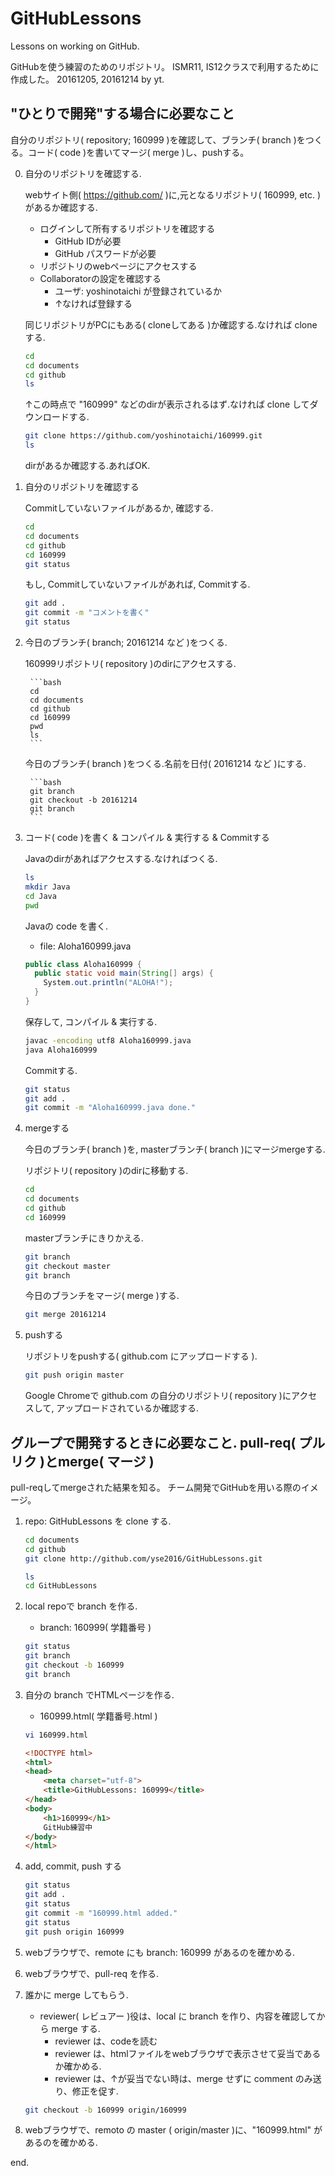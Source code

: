 # GitHubLessons
Lessons on working on GitHub.

GitHubを使う練習のためのリポジトリ。
ISMR11, IS12クラスで利用するために作成した。
20161205, 20161214 by yt.


## "ひとりで開発"する場合に必要なこと

自分のリポジトリ( repository; 160999 )を確認して、ブランチ( branch )をつくる。コード( code )を書いてマージ( merge )し、pushする。

0. 自分のリポジトリを確認する.
	
	webサイト側( https://github.com/ )に,元となるリポジトリ( 160999, etc. )があるか確認する.

	- ログインして所有するリポジトリを確認する
		- GitHub IDが必要
		- GitHub パスワードが必要
	- リポジトリのwebページにアクセスする
	- Collaboratorの設定を確認する
		- ユーザ: yoshinotaichi が登録されているか
		- ↑なければ登録する

	同じリポジトリがPCにもある( cloneしてある )か確認する.なければ clone する.

	```bash
	cd
	cd documents
	cd github
	ls
	```

	↑この時点で "160999" などのdirが表示されるはず.なければ clone してダウンロードする.

	```bash
	git clone https://github.com/yoshinotaichi/160999.git
	ls
	```

	dirがあるか確認する.あればOK.



1. 自分のリポジトリを確認する

	Commitしていないファイルがあるか, 確認する.

	```bash
	cd
	cd documents
	cd github
	cd 160999
	git status
	```

	もし, Commitしていないファイルがあれば, Commitする.

	```bash
	git add .
	git commit -m "コメントを書く"
	git status
	```


2. 今日のブランチ( branch; 20161214 など )をつくる.

	160999リポジトリ( repository )のdirにアクセスする.

		```bash
		cd
		cd documents
		cd github
		cd 160999
		pwd
		ls
		```

	今日のブランチ( branch )をつくる.名前を日付( 20161214 など )にする.

		```bash	
		git branch
		git checkout -b 20161214
		git branch
		```

3. コード( code )を書く & コンパイル & 実行する & Commitする

	Javaのdirがあればアクセスする.なければつくる.

	```bash
	ls
	mkdir Java
	cd Java
	pwd
	```

	Javaの code を書く.
	- file: Aloha160999.java

	```java:Aloha160999.java
	public class Aloha160999 {
	  public static void main(String[] args) {
	    System.out.println("ALOHA!");
	  }
	}
	```

	保存して, コンパイル & 実行する.

	```bash
	javac -encoding utf8 Aloha160999.java
	java Aloha160999
	```

	Commitする.
	
	```bash
	git status
	git add .
	git commit -m "Aloha160999.java done."
	```

4. mergeする

	今日のブランチ( branch )を, masterブランチ( branch )にマージmergeする.

	リポジトリ( repository )のdirに移動する.

	```bash
	cd
	cd documents
	cd github
	cd 160999
	```

	masterブランチにきりかえる.

	```bash
	git branch
	git checkout master
	git branch
	```

	今日のブランチをマージ( merge )する.

	```bash
	git merge 20161214
	```

5. pushする

	リポジトリをpushする( github.com にアップロードする ).

	```bash
	git push origin master
	```

	Google Chromeで github.com の自分のリポジトリ( repository )にアクセスして, アップロードされているか確認する.

	


## グループで開発するときに必要なこと. pull-req( プルリク )とmerge( マージ )

pull-reqしてmergeされた結果を知る。
チーム開発でGitHubを用いる際のイメージ。

1. repo: GitHubLessons を clone する.

	```bash
	cd documents
	cd github
	git clone http://github.com/yse2016/GitHubLessons.git

	ls
	cd GitHubLessons
	```

2. local repoで branch を作る.
	- branch: 160999( 学籍番号 )

	```bash
	git status
	git branch
	git checkout -b 160999
	git branch
	```

3. 自分の branch でHTMLページを作る.
	- 160999.html( 学籍番号.html )

	```bash
	vi 160999.html
	```

	```html
	<!DOCTYPE html>
	<html>
	<head>
		<meta charset="utf-8">
		<title>GitHubLessons: 160999</title>
	</head>
	<body>
		<h1>160999</h1>
		GitHub練習中	
	</body>
	</html>
	```

4. add, commit, push する

	```bash
	git status
	git add .
	git status
	git commit -m "160999.html added."
	git status
	git push origin 160999
	```

5. webブラウザで、remote にも branch: 160999 があるのを確かめる.

6. webブラウザで、pull-req を作る.

7. 誰かに merge してもらう.
	- reviewer( レビュアー )役は、local に branch を作り、内容を確認してから merge する.
		- reviewer は、codeを読む
		- reviewer は、htmlファイルをwebブラウザで表示させて妥当であるか確かめる.
		- reviewer は、↑が妥当でない時は、merge せずに comment のみ送り、修正を促す.

	```bash
	git checkout -b 160999 origin/160999
	```

8. webブラウザで、remoto の master ( origin/master )に、"160999.html" があるのを確かめる.



end.
